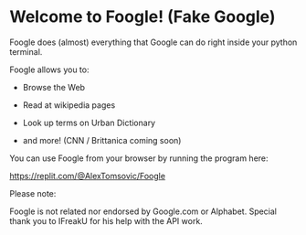 # Welcome to Foogle! (Fake Google)

Foogle does (almost) everything that Google can do right inside your python terminal. 

Foogle allows you to:

- Browse the Web

- Read at wikipedia pages

- Look up terms on Urban Dictionary

- and more! (CNN / Brittanica coming soon)

You can use Foogle from your browser by running the program here: 

https://replit.com/@AlexTomsovic/Foogle

Please note:

Foogle is not related nor endorsed by Google.com or Alphabet. 
Special thank you to IFreakU for his help with the API work. 
